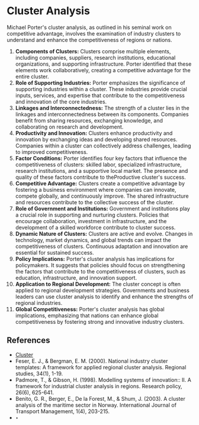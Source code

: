 # Cluster Analysis


Michael Porter's cluster analysis, as outlined in his seminal work on competitive advantage, involves the examination of industry clusters to understand and enhance the competitiveness of regions or nations.

1. **Components of Clusters:** Clusters comprise multiple elements, including companies, suppliers, research institutions, educational organizations, and supporting infrastructure. Porter identified that these elements work collaboratively, creating a competitive advantage for the entire cluster.
2. **Role of Supporting Industries:** Porter emphasizes the significance of supporting industries within a cluster. These industries provide crucial inputs, services, and expertise that contribute to the competitiveness and innovation of the core industries.
3. **Linkages and Interconnectedness:** The strength of a cluster lies in the linkages and interconnectedness between its components. Companies benefit from sharing resources, exchanging knowledge, and collaborating on research and development.
4. **Productivity and Innovation:** Clusters enhance productivity and innovation by exchanging ideas and developing shared resources. Companies within a cluster can collectively address challenges, leading to improved competitiveness.
5. **Factor Conditions:** Porter identifies four key factors that influence the competitiveness of clusters: skilled labor, specialized infrastructure, research institutions, and a supportive local market. The presence and quality of these factors contribute to theProductive  cluster's success.
6. **Competitive Advantage:** Clusters create a competitive advantage by fostering a business environment where companies can innovate, compete globally, and continuously improve. The shared infrastructure and resources contribute to the collective success of the cluster.
7. **Role of Government and Institutions:** Government and institutions play a crucial role in supporting and nurturing clusters. Policies that encourage collaboration, investment in infrastructure, and the development of a skilled workforce contribute to cluster success.
8. **Dynamic Nature of Clusters:** Clusters are active and evolve. Changes in technology, market dynamics, and global trends can impact the competitiveness of clusters. Continuous adaptation and innovation are essential for sustained success.
9. **Policy Implications:** Porter's cluster analysis has implications for policymakers. It suggests that policies should focus on strengthening the factors that contribute to the competitiveness of clusters, such as education, infrastructure, and innovation support.
10. **Application to Regional Development:** The cluster concept is often applied to regional development strategies. Governments and business leaders can use cluster analysis to identify and enhance the strengths of regional industries.
11. **Global Competitiveness:** Porter's cluster analysis has global implications, emphasizing that nations can enhance global competitiveness by fostering strong and innovative industry clusters.

## References

- [Cluster](../Coordinacio%CC%81n%20y%20Operaciones%20d7ce1a547c804607b236ac122e678fd1/Observatio%20d13995ec576c4d489e4bbe2d2e64d450/Maestroindustria%20Mayor%20136956e8f40e80c8bb48cb50cf661c2a/Techno-Productive%20Policy%20Matrix%20136956e8f40e80dfa88cc645766b98d2/Techno-Productive%20Policy%20Matrix%20133956e8f40e80429350c2be9eafca06/Cluster%20133956e8f40e81d393abc43aef6c805f.md)
- Feser, E. J., & Bergman, E. M. (2000). National industry cluster templates: A framework for applied regional cluster analysis. Regional studies, 34(1), 1-19.
- Padmore, T., & Gibson, H. (1998). Modelling systems of innovation:: II. A framework for industrial cluster analysis in regions. Research policy, 26(6), 625-641.
- Benito, G. R., Berger, E., De la Forest, M., & Shum, J. (2003). A cluster analysis of the maritime sector in Norway. International Journal of Transport Management, 1(4), 203-215.
- ‣